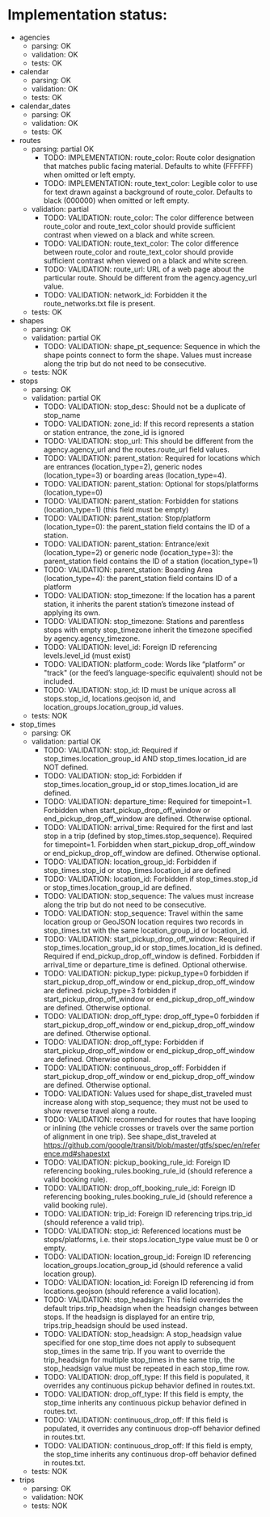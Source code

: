 # Implementation status:
* agencies 
  * parsing: OK
  * validation: OK
  * tests: OK
* calendar 
  * parsing: OK
  * validation: OK
  * tests: OK
* calendar_dates 
  * parsing: OK
  * validation: OK
  * tests: OK
* routes
    * parsing: partial OK
      * TODO: IMPLEMENTATION: route_color: Route color designation that matches public facing material. Defaults to white (FFFFFF) when omitted or left empty.
      * TODO: IMPLEMENTATION: route_text_color: Legible color to use for text drawn against a background of route_color. Defaults to black (000000) when omitted or left empty.
    * validation: partial
      * TODO: VALIDATION: route_color: The color difference between route_color and route_text_color should provide sufficient contrast when viewed on a black and white screen.
      * TODO: VALIDATION: route_text_color: The color difference between route_color and route_text_color should provide sufficient contrast when viewed on a black and white screen.
      * TODO: VALIDATION: route_url: URL of a web page about the particular route. Should be different from the agency.agency_url value.
      * TODO: VALIDATION: network_id: Forbidden it the route_networks.txt file is present. 
    * tests: OK
* shapes
    * parsing: OK
    * validation: partial OK
      * TODO: VALIDATION: shape_pt_sequence: Sequence in which the shape points connect to form the shape. Values must increase along the trip but do not need to be consecutive.
    * tests: NOK
* stops
    * parsing: OK
    * validation: partial OK
      * TODO: VALIDATION: stop_desc: Should not be a duplicate of stop_name
      * TODO: VALIDATION: zone_id: If this record represents a station or station entrance, the zone_id is ignored
      * TODO: VALIDATION: stop_url: This should be different from the agency.agency_url and the routes.route_url field values.
      * TODO: VALIDATION: parent_station: Required for locations which are entrances (location_type=2), generic nodes (location_type=3) or boarding areas (location_type=4).
      * TODO: VALIDATION: parent_station: Optional for stops/platforms (location_type=0)
      * TODO: VALIDATION: parent_station: Forbidden for stations (location_type=1) (this field must be empty)
      * TODO: VALIDATION: parent_station: Stop/platform (location_type=0): the parent_station field contains the ID of a station.
      * TODO: VALIDATION: parent_station: Entrance/exit (location_type=2) or generic node (location_type=3): the parent_station field contains the ID of a station (location_type=1)
      * TODO: VALIDATION: parent_station: Boarding Area (location_type=4): the parent_station field contains ID of a platform
      * TODO: VALIDATION: stop_timezone: If the location has a parent station, it inherits the parent station’s timezone instead of applying its own.
      * TODO: VALIDATION: stop_timezone: Stations and parentless stops with empty stop_timezone inherit the timezone specified by agency.agency_timezone.
      * TODO: VALIDATION: level_id: Foreign ID referencing levels.level_id (must exist)
      * TODO: VALIDATION: platform_code: Words like “platform” or "track" (or the feed’s language-specific equivalent) should not be included.
      * TODO: VALIDATION: stop_id: ID must be unique across all stops.stop_id, locations.geojson id, and location_groups.location_group_id values.
    * tests: NOK
* stop_times
    * parsing: OK
    * validation: partial OK
      * TODO: VALIDATION: stop_id: Required if stop_times.location_group_id AND stop_times.location_id are NOT defined.
      * TODO: VALIDATION: stop_id: Forbidden if stop_times.location_group_id or stop_times.location_id are defined.
      * TODO: VALIDATION: departure_time: Required for timepoint=1. Forbidden when start_pickup_drop_off_window or end_pickup_drop_off_window are defined. Otherwise optional.
      * TODO: VALIDATION: arrival_time: Required for the first and last stop in a trip (defined by stop_times.stop_sequence). Required for timepoint=1. Forbidden when start_pickup_drop_off_window or end_pickup_drop_off_window are defined. Otherwise optional.
      * TODO: VALIDATION: location_group_id: Forbidden if stop_times.stop_id or stop_times.location_id are defined
      * TODO: VALIDATION: location_id: Forbidden if stop_times.stop_id or stop_times.location_group_id are defined.
      * TODO: VALIDATION: stop_sequence: The values must increase along the trip but do not need to be consecutive.
      * TODO: VALIDATION: stop_sequence: Travel within the same location group or GeoJSON location requires two records in stop_times.txt with the same location_group_id or location_id.
      * TODO: VALIDATION: start_pickup_drop_off_window: Required if stop_times.location_group_id or stop_times.location_id is defined.  Required if end_pickup_drop_off_window is defined. Forbidden if arrival_time or departure_time is defined. Optional otherwise.
      * TODO: VALIDATION: pickup_type: pickup_type=0 forbidden if start_pickup_drop_off_window or end_pickup_drop_off_window are defined. pickup_type=3 forbidden if start_pickup_drop_off_window or end_pickup_drop_off_window are defined. Otherwise optional.
      * TODO: VALIDATION: drop_off_type: drop_off_type=0 forbidden if start_pickup_drop_off_window or end_pickup_drop_off_window are defined. Otherwise optional.
      * TODO: VALIDATION: drop_off_type: Forbidden if start_pickup_drop_off_window or end_pickup_drop_off_window are defined. Otherwise optional.
      * TODO: VALIDATION: continuous_drop_off: Forbidden if start_pickup_drop_off_window or end_pickup_drop_off_window are defined. Otherwise optional.
      * TODO: VALIDATION: Values used for shape_dist_traveled must increase along with stop_sequence; they must not be used to show reverse travel along a route.
      * TODO: VALIDATION: recommended for routes that have looping or inlining (the vehicle crosses or travels over the same portion of alignment in one trip). See shape_dist_traveled at https://github.com/google/transit/blob/master/gtfs/spec/en/reference.md#shapestxt
      * TODO: VALIDATION: pickup_booking_rule_id: Foreign ID referencing booking_rules.booking_rule_id (should reference a valid booking rule).
      * TODO: VALIDATION: drop_off_booking_rule_id: Foreign ID referencing booking_rules.booking_rule_id (should reference a valid booking rule).
      * TODO: VALIDATION: trip_id: Foreign ID referencing trips.trip_id (should reference a valid trip).
      * TODO: VALIDATION: stop_id: Referenced locations must be stops/platforms, i.e. their stops.location_type value must be 0 or empty.
      * TODO: VALIDATION: location_group_id: Foreign ID referencing location_groups.location_group_id (should reference a valid location group).
      * TODO: VALIDATION: location_id: Foreign ID referencing id from locations.geojson (should reference a valid location).
      * TODO: VALIDATION: stop_headsign: This field overrides the default trips.trip_headsign when the headsign changes between stops. If the headsign is displayed for an entire trip, trips.trip_headsign should be used instead.
      * TODO: VALIDATION: stop_headsign: A stop_headsign value specified for one stop_time does not apply to subsequent stop_times in the same trip. If you want to override the trip_headsign for multiple stop_times in the same trip, the stop_headsign value must be repeated in each stop_time row.
      * TODO: VALIDATION: drop_off_type: If this field is populated, it overrides any continuous pickup behavior defined in routes.txt.
      * TODO: VALIDATION: drop_off_type: If this field is empty, the stop_time inherits any continuous pickup behavior defined in routes.txt.
      * TODO: VALIDATION: continuous_drop_off: If this field is populated, it overrides any continuous drop-off behavior defined in routes.txt.
      * TODO: VALIDATION: continuous_drop_off: If this field is empty, the stop_time inherits any continuous drop-off behavior defined in routes.txt.
    * tests: NOK
* trips
    * parsing: OK
    * validation: NOK
    * tests: NOK